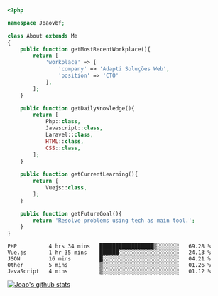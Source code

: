 ```php
<?php

namespace Joaovbf;

class About extends Me
{
    public function getMostRecentWorkplace(){
        return [
            'workplace' => [
                'company' => 'Adapti Soluções Web',
                'position' => 'CTO'
            ],
        ];
    }

    public function getDailyKnowledge(){
        return [
            Php::class,
            Javascript::class,
            Laravel::class,
            HTML::class,
            CSS::class,
        ];
    }
    
    public function getCurrentLearning(){
        return [
            Vuejs::class,
        ];
    }

    public function getFutureGoal(){
        return 'Resolve problems using tech as main tool.';
    }
}
```
<!--START_SECTION:waka-->
```text
PHP          4 hrs 34 mins   █████████████████▒░░░░░░░   69.28 % 
Vue.js       1 hr 35 mins    ██████░░░░░░░░░░░░░░░░░░░   24.13 % 
JSON         16 mins         █░░░░░░░░░░░░░░░░░░░░░░░░   04.21 % 
Other        5 mins          ▒░░░░░░░░░░░░░░░░░░░░░░░░   01.26 % 
JavaScript   4 mins          ▒░░░░░░░░░░░░░░░░░░░░░░░░   01.12 % 
```
<!--END_SECTION:waka-->
[![Joao's github stats](https://github-readme-stats.vercel.app/api?username=Joaovbf)](https://github.com/anuraghazra/github-readme-stats)

<!--
**Joaovbf/Joaovbf** is a ✨ _special_ ✨ repository because its `README.md` (this file) appears on your GitHub profile.

Here are some ideas to get you started:

- 🔭 I’m currently working on ...
- 🌱 I’m currently learning ...
- 👯 I’m looking to collaborate on ...    
- 🤔 I’m looking for help with ...
- 💬 Ask me about ...
- 📫 How to reach me: ...
- 😄 Pronouns: ...
- ⚡ Fun fact: ...
-->
